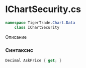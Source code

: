 
# IChartSecurity.cs
```csharp
namespace TigerTrade.Chart.Data  
    class IChartSecurity
```

Описание

### Синтаксис
```csharp
Decimal AskPrice { get; }
```

